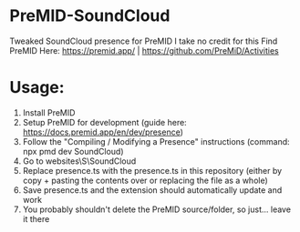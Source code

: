 # PreMID-SoundCloud
Tweaked SoundCloud presence for PreMID
I take no credit for this
Find PreMID Here: https://premid.app/ | https://github.com/PreMiD/Activities

# Usage:
1. Install PreMID
2. Setup PreMID for development (guide here: https://docs.premid.app/en/dev/presence)
3. Follow the "Compiling / Modifying a Presence" instructions (command: npx pmd dev SoundCloud)
4. Go to websites\S\SoundCloud
5. Replace presence.ts with the presence.ts in this repository (either by copy + pasting the contents over or replacing the file as a whole)
6. Save presence.ts and the extension should automatically update and work
7. You probably shouldn't delete the PreMID source/folder, so just... leave it there
